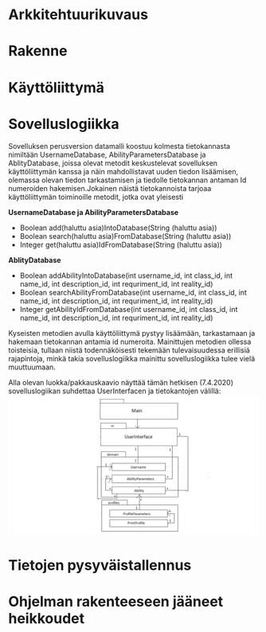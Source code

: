 # Arkkitehtuurikuvaus

# Rakenne 

# Käyttöliittymä

# Sovelluslogiikka

Sovelluksen perusversion datamalli koostuu kolmesta tietokannasta nimiltään UsernameDatabase, AbilityParametersDatabase ja AblityDatabase, joissa olevat metodit keskustelevat sovelluksen käyttöliittymän kanssa ja näin mahdollistavat uuden tiedon lisäämisen, olemassa olevan tiedon tarkastamisen ja tiedolle tietokannan antaman Id numeroiden hakemisen.Jokainen näistä tietokannoista tarjoaa käyttöliittymän toiminoille metodit, jotka ovat yleisesti 

**UsernameDatabase ja AbilityParametersDatabase**

- Boolean add(haluttu asia)IntoDatabase(String (haluttu asia))
- Boolean search(haluttu asia)FromDatabase(String (haluttu asia))
- Integer get(haluttu asia)IdFromDatabase(String (haluttu asia))

**AblityDatabase**

- Boolean addAbilityIntoDatabase(int username_id, int class_id, int name_id, int description_id, int requriment_id, int reality_id)
- Boolean searchAbilityFromDatabase(int username_id, int class_id, int name_id, int description_id, int requriment_id, int reality_id)
- Integer getAbilityIdFromDatabase(int username_id, int class_id, int name_id, int description_id, int requriment_id, int reality_id)

Kyseisten metodien avulla käyttöliittymä pystyy lisäämään, tarkastamaan ja hakemaan tietokannan antamia id numeroita. Mainittujen metodien ollessa toisteisia, tullaan niistä todennäköisesti tekemään tulevaisuudessa erillisiä rajapintoja, minkä takia sovelluslogiikka mainittu sovelluslogiikka tulee vielä muuttuumaan.

Alla olevan luokka/pakkauskaavio näyttää tämän hetkisen (7.4.2020) sovelluslogiikan suhdettaa UserInterfacen ja tietokantojen välillä: 
![alt text](https://github.com/K123AsJ0k1/ot-harjoitustyo/blob/master/dokumentointi/kuvat/Pakkauskaavio.png)

# Tietojen pysyväistallennus

# Ohjelman rakenteeseen jääneet heikkoudet
